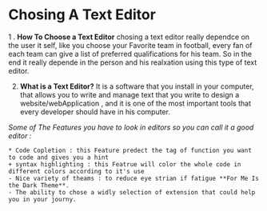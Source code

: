 # Chosing A Text Editor 

1 . **How To Choose a Text Editor** chosing a text editor really dependce on the user it self, like you choose your Favorite team in football, every fan of each team can give a list of preferred qualifications for his team. So in the end it really depende in the person and his realxation using this type of text editor.

2. **What is a Text Editor?**  It is a software that you install in your computer, that allows you to write and manage text that you write to design a website/webApplication , and it is one of the most important tools that every developer should have in his computer.

*Some of The Features you have to look in editors so you can call it a good editor :*

    * Code Copletion : this Feature predect the tag of function you want to code and gives you a hint
    + syntax highlighting : this Featrue will color the whole code in different colors according to it's use
    - Nice variety of theams : to reduce eye strian if fatigue **For Me Is the Dark Theme**.
    - The ability to chose a widly selection of extension that could help you in your journy.
